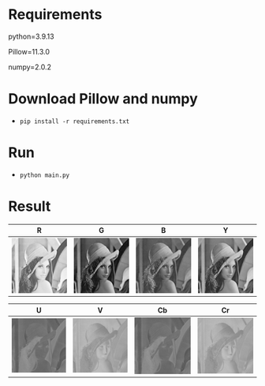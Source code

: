 # Requirements
python=3.9.13

Pillow=11.3.0 

numpy=2.0.2

# Download Pillow and numpy
*     pip install -r requirements.txt

# Run
*     python main.py

# Result

| R | G | B | Y |
|:---:|:---:|:---:|:---:|
| <img src="output/R_channel.png" width="200"> | <img src="output/G_channel.png" width="200"> | <img src="output/B_channel.png" width="200"> | <img src="output/Y_channel.png" width="200"> |

| U | V | Cb | Cr |
|:---:|:---:|:---:|:---:|
| <img src="output/U_channel.png" width="200"> | <img src="output/V_channel.png" width="200"> | <img src="output/Cb_channel.png" width="200"> | <img src="output/Cr_channel.png" width="200"> |